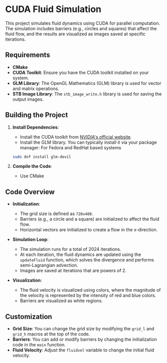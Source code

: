 # CUDA Fluid Simulation

This project simulates fluid dynamics using CUDA for parallel computation. The simulation includes barriers (e.g., circles and squares) that affect the fluid flow, and the results are visualized as images saved at specific iterations.

## Requirements
- **CMake**
- **CUDA Toolkit**: Ensure you have the CUDA toolkit installed on your system.
- **GLM Library**: The OpenGL Mathematics (GLM) library is used for vector and matrix operations.
- **STB Image Library**: The `stb_image_write.h` library is used for saving the output images.

## Building the Project

1. **Install Dependencies**:
   - Install the CUDA toolkit from [NVIDIA's official website](https://developer.nvidia.com/cuda-toolkit).
   - Install the GLM library. You can typically install it via your package manager:
   For Fedora and RedHat based systems 
   ```bash
   sudo dnf install glm-devil
   ```

2. **Compile the Code**:
   - Use CMake

## Code Overview

- **Initialization**:
  - The grid size is defined as `720x480`.
  - Barriers (e.g., a circle and a square) are initialized to affect the fluid flow.
  - Horizontal vectors are initialized to create a flow in the x-direction.

- **Simulation Loop**:
  - The simulation runs for a total of 2024 iterations.
  - At each iteration, the fluid dynamics are updated using the `updateFluid` function, which solves the divergence and performs semi-Lagrangian advection.
  - Images are saved at iterations that are powers of 2.

- **Visualization**:
  - The fluid velocity is visualized using colors, where the magnitude of the velocity is represented by the intensity of red and blue colors.
  - Barriers are visualized as white regions.

## Customization

- **Grid Size**: You can change the grid size by modifying the `grid_l` and `grid_h` macros at the top of the code.
- **Barriers**: You can add or modify barriers by changing the initialization code in the `main` function.
- **Fluid Velocity**: Adjust the `fluidvel` variable to change the initial fluid velocity.


